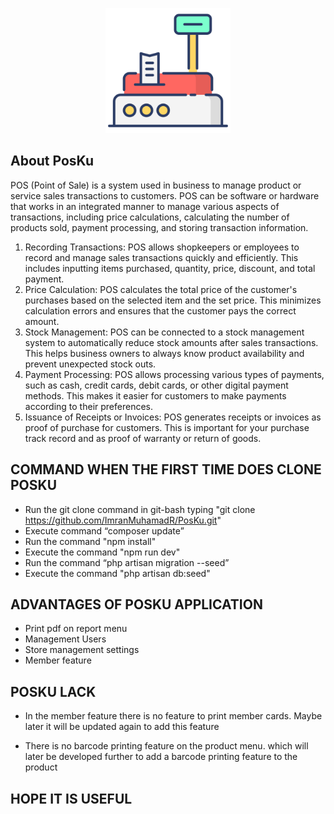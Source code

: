 <p align="center"><a href="https://laravel.com" target="_blank"><img src="https://github.com/ImranMuhamadR/PosKu/blob/main/public/img/logo3.png" width="200"></a></p>

## About PosKu

POS (Point of Sale) is a system used in business to manage product or service sales transactions to customers. POS can be software or hardware that works in an integrated manner to manage various aspects of transactions, including price calculations, calculating the number of products sold, payment processing, and storing transaction information.

1. Recording Transactions: POS allows shopkeepers or employees to record and manage sales transactions quickly and efficiently. This includes inputting items purchased, quantity, price, discount, and total payment.
2. Price Calculation: POS calculates the total price of the customer's purchases based on the selected item and the set price. This minimizes calculation errors and ensures that the customer pays the correct amount.
3. Stock Management: POS can be connected to a stock management system to automatically reduce stock amounts after sales transactions. This helps business owners to always know product availability and prevent unexpected stock outs.
4. Payment Processing: POS allows processing various types of payments, such as cash, credit cards, debit cards, or other digital payment methods. This makes it easier for customers to make payments according to their preferences.
5. Issuance of Receipts or Invoices: POS generates receipts or invoices as proof of purchase for customers. This is important for your purchase track record and as proof of warranty or return of goods.

## COMMAND WHEN THE FIRST TIME DOES CLONE POSKU
- Run the git clone command in git-bash typing "git clone https://github.com/ImranMuhamadR/PosKu.git"
- Execute command “composer update”
- Run the command "npm install"
- Execute the command "npm run dev"
- Run the command “php artisan migration --seed”
- Execute the command "php artisan db:seed"

## ADVANTAGES OF POSKU APPLICATION
- Print pdf on report menu
- Management Users
- Store management settings
- Member feature

## POSKU LACK
- In the member feature there is no feature to print member cards. Maybe later it will be updated again to add this feature

- There is no barcode printing feature on the product menu. which will later be developed further to add a barcode printing feature to the product

## HOPE IT IS USEFUL
